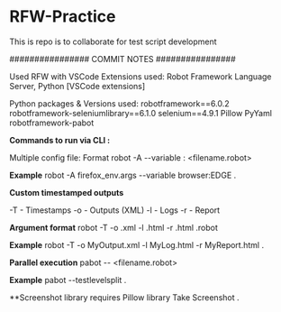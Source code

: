 # RFW-Practice
This is repo is to collaborate for test script development

################ COMMIT NOTES ################

Used RFW with VSCode 
Extensions used: Robot Framework Language Server, Python [VSCode extensions]

Python packages & Versions used:
robotframework==6.0.2
robotframework-seleniumlibrary==6.1.0
selenium==4.9.1
Pillow
PyYaml
robotframework-pabot


**Commands to run via CLI :**

Multiple config file: Format
robot -A <args file> --variable <attribute>:<value> <filename.robot>

**Example**
robot -A firefox_env.args --variable browser:EDGE . 
  
**Custom timestamped outputs**
  
  -T - Timestamps
  -o - Outputs (XML)
  -l - Logs
  -r - Report 
  
**Argument format**
  robot -T -o <outputName>.xml -l <logName>.html -r <reportName>.html <filename>.robot
  
**Example**
  robot -T -o MyOutput.xml -l MyLog.html -r MyReport.html .
  
**Parallel execution**
pabot --<splitLevel> <filename.robot>
  
**Example**
  pabot --testlevelsplit .
  
  
**Screenshot library requires Pillow library
  Take Screenshot   <Directory><filename>.<format>
